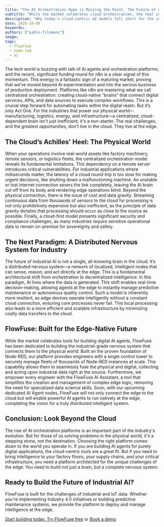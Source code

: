 ```yaml
---
title: "The AI Orchestration Hype is Missing the Point. The Future of AI is at the Edge."
subtitle: "While the market celebrates cloud orchestration, the real innovation is happening at the edge."
description: "Why today's cloud-centric AI models fall short for the industrial world, and a look at what comes next."
date: 2025-10-09
keywords: 
authors: ["pablo-filomeno"]
image: 
tags:
  - flowfuse
  - node-red
  - ai
---
```


The tech world is buzzing with talk of AI agents and orchestration platforms, and the recent, significant funding round for n8n is a clear signal of this momentum. This energy is a fantastic sign of a maturing market, proving that we’ve moved beyond AI experimentation and into the serious business of production deployment.
Platforms like n8n are mastering what we call centralized orchestration: creating cloud-native "brains" that connect digital services, APIs, and data sources to execute complex workflows. This is a crucial step forward for automating tasks within the digital realm.
But it’s only Act One.
For the industries that power our physical world—manufacturing, logistics, energy, and infrastructure—a centralized, cloud-dependent brain isn't just inefficient; it's a non-starter. The real challenges, and the greatest opportunities, don't live in the cloud. They live at the edge.
<!--more--> 
## The Cloud’s Achilles' Heel: The Physical World
When your operations involve real-world assets like factory machinery, remote sensors, or logistics fleets, the centralized orchestration model reveals its fundamental limitations. This dependency on a remote server introduces critical vulnerabilities. For industrial applications where milliseconds matter, the latency of a cloud round-trip is too slow for making urgent decisions, like shutting down a malfunctioning machine. An unstable or lost internet connection severs the link completely, leaving the AI brain cut off from its body and rendering edge operations blind.
Beyond the physical connection, there is the issue of cost and data gravity. Streaming continuous data from thousands of sensors to the cloud for processing is not only prohibitively expensive but also inefficient, as the principle of data gravity dictates that processing should occur as close to the source as possible. Finally, a cloud-first model presents significant security and compliance challenges, as many industries require sensitive operational data to remain on-premise for sovereignty and safety.

## The Next Paradigm: A Distributed Nervous System for Industry
The future of industrial AI is not a single, all-knowing brain in the cloud. It’s a distributed nervous system—a network of localized, intelligent nodes that can sense, reason, and act directly at the edge. This is a fundamental architectural shift from orchestration to decentralized intelligence.
In this paradigm, AI lives where the data is generated. This shift enables real-time decision-making, allowing agents at the edge to instantly manage predictive maintenance or autonomous quality control. Such a model is inherently more resilient, as edge devices operate intelligently without a constant cloud connection, ensuring core processes never fail. This local processing also leads to a more efficient and scalable infrastructure by minimizing costly data transfers to the cloud.

## FlowFuse: Built for the Edge-Native Future
While the market celebrates tools for building digital AI agents, FlowFuse has been dedicated to building the industrial-grade nervous system that connects them to the physical world. Built on the proven foundation of Node-RED, our platform provides engineers with a single control tower to securely manage fleets of thousands of Node-RED instances at scale. This capability allows them to seamlessly fuse the physical and digital, collecting and acting upon industrial data right at the source. Furthermore, we empower every engineer with the FlowFuse AI Assistant, a tool that simplifies the creation and management of complex edge logic, removing the need for specialized data science skills.
Soon, with our upcoming dedicated AI Agent nodes, FlowFuse will not only connect the edge to the cloud but will enable powerful AI agents to run natively at the edge, completing the vision for a truly distributed intelligent system.

## Conclusion: Look Beyond the Cloud
The rise of AI orchestration platforms is an important part of the industry's evolution. But for those of us solving problems in the physical world, it's a stepping stone, not the destination.
Choosing the right platform comes down to the world you operate in. If you are building AI agents for purely digital applications, the cloud-centric tools are a great fit.
But if you need to bring intelligence to your factory floors, your supply chains, and your critical infrastructure, you need a platform architected for the unique challenges of the edge. You need to build not just a brain, but a complete nervous system.

## Ready to Build the Future of Industrial AI?
FlowFuse is built for the challenges of industrial and IoT data. Whether you're implementing Industry 4.0 initiatives or building predictive maintenance systems, we provide the platform to deploy and manage intelligence at the edge.

[Start building today: Try FlowFuse free](https://app.flowfuse.com/account/create) or [Book a demo](https://flowfuse.com/book-demo/)


